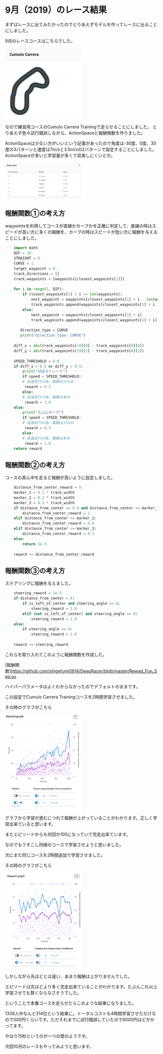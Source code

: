 # 9月（2019）のレース結果

まずはレースに出てみたかったのでとりあえずモデルを作ってレースに出ることにしました。

9月のレースコースはこちらでした。

<img src="https://github.com/shigefumi0914/DeepRacer/blob/master/Image/Course_Sep.png" width=50%>

なので練習用コースのCumulo Carrera Trainingで走らせることにしました。
とりあえず色々試行錯誤しながら、ActionSpaceと報酬関数を作りました。

ActionSpaceは少ない方がいいという記事があったので角度は-30度、0度、30度の3パターンと速度は7m/sと3.5m/sの2パターンで設定することにしました。
ActionSpaceが多いと学習量が多くて収束しにくいとか。

<img src="https://github.com/shigefumi0914/DeepRacer/blob/master/Image/ActionSpace_Sep.png" width=50%>

## 報酬関数①の考え方

waypointsを利用してコースが直線かカーブかを正確に判定して、直線の時はスピードが高い方に多くの報酬を、カーブの時はスピードが低い方に報酬を与えることにしました。

```python
    import math
    DIF = 20
    STRAIGHT = 0
    CURVE = 1
    target_waypoint = 0
    track_directions = []
    track_waypoints = [waypoints[closest_waypoints[1]]]
    
    for i in range(1, DIF):
        if closest_waypoints[1] + i >= len(waypoints):
            next_waypoint = waypoints[closest_waypoints[1] + i - len(waypoints)]
            track_waypoints.append(waypoints[closest_waypoints[1] + i - len(waypoints)])
        else:
            next_waypoint = waypoints[closest_waypoints[1] + i]
            track_waypoints.append(waypoints[closest_waypoints[1] + i])
 
       direction_type = CURVE
       print("direction_type: CURVE")

    diff_x = abs(track_waypoints[19][0] - track_waypoints[0][0])
    diff_y = abs(track_waypoints[19][1] - track_waypoints[0][1])
 
    SPEED_THRESHOLD = 4.0
    if diff_x < 0.5 or diff_y < 0.5:
        print("ほぼストレート")
        if speed < SPEED_THRESHOLD:
        # 低速走行の為、報酬は少なめ
         reward = 0.3
        else:
        # 高速走行の為、報酬は多め
         reward = 1.0 
    else:
        print("たぶんカーブ") 
        if speed > SPEED_THRESHOLD:
        # 高速走行の為、報酬は少なめ
         reward = 0.3
        else:
        # 低速走行の為、報酬は多め
         reward = 1.0 
    return reward
```

## 報酬関数②の考え方

コースの真ん中を走ると報酬が高いように設定しました。

```python
    distance_from_center_reward = 0
    marker_1 = 0.1 * track_width
    marker_2 = 0.2 * track_width
    marker_3 = 0.3 * track_width
    if distance_from_center >= 0.0 and distance_from_center <= marker_1:
        distance_from_center_reward = 1
    elif distance_from_center <= marker_2:
        distance_from_center_reward = 0.6
    elif distance_from_center <= marker_3:
        distance_from_center_reward = 0.3
    else:
        return 1e-3

    reward += distance_from_center_reward
```

## 報酬関数③の考え方

ステアリングに報酬を与えました。

```python
    steering_reward = 1e-3
    if distance_from_center > 0:
        if is_left_of_center and steering_angle <= 0:
            steering_reward = 1.0
        elif (not is_left_of_center) and steering_angle >= 0:
            steering_reward = 1.0
    else:
        if steering_angle == 0:
            steering_reward = 1.0
            
    reward += steering_reward
```
これらを取り入れてこのように報酬関数を作成した。

[報酬関数]https://github.com/shigefumi0914/DeepRacer/blob/master/Rewad_Fun_Sep.py

ハイパーパラメータはよくわからなかったのでデフォルトのままです。

この設定でCumulo Carrera Trainingコースを2時間学習させました。

その時のグラフがこちら

<img src="https://github.com/shigefumi0914/DeepRacer/blob/master/Image/Learning_1.png" width=50%>

グラフから学習が進むにつれて報酬が上がっていることがわかります。正しく学習出来ていると思います。

またエピソードからも何回か100になっていて完走出来ています。

なのでもうすこし同様のコースで学習させようと思いました。

次にまた同じコースを2時間追加で学習させました。

その時のグラフがこちら

<img src="https://github.com/shigefumi0914/DeepRacer/blob/master/Image/Learning_2.png" width=50%>

しかしながら先ほどとは違い、あまり報酬は上がりませんでした。

エピソードは先ほどより多く完走出来ていることがわかります。たぶんこれ以上学習させても賢くならなさそうでした。

ということで本番コースを走らせたらこのような結果になりました。

1338人中なんと314位という結果に。トータルコストも4時間学習させただけなので500円くらいです。ただそれまでに試行錯誤していたので6000円ほどかかってます。 

やはり15秒というのが一つの壁のようです。

次回10月のレースもやってみようと思います。



